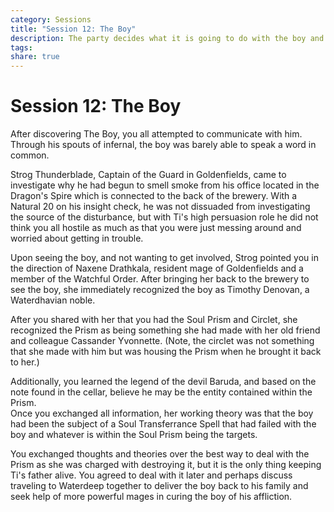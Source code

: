```yaml
---
category: Sessions
title: "Session 12: The Boy"
description: The party decides what it is going to do with the boy and investigate how he came to be in the cellar of the brewery.
tags: 
share: true
---
```


# Session 12: The Boy
After discovering The Boy, you all attempted to communicate with him. Through his spouts of infernal, the boy was barely able to speak a word in common. 

Strog Thunderblade, Captain of the Guard in Goldenfields, came to investigate why he had begun to smell smoke from his office located in the Dragon's Spire which is connected to the back of the brewery. With a Natural 20 on his insight check, he was not dissuaded from investigating the source of the disturbance, but with Ti's high persuasion role he did not think you all hostile as much as that you were just messing around and worried about getting in trouble. 

Upon seeing the boy, and not wanting to get involved, Strog pointed you in the direction of Naxene Drathkala, resident mage of Goldenfields and a member of the Watchful Order. After bringing her back to the brewery to see the boy, she immediately recognized the boy as Timothy Denovan, a Waterdhavian noble. 

After you shared with her that you had the Soul Prism and Circlet, she recognized the Prism as being something she had made with her old friend and colleague Cassander Yvonnette. (Note, the circlet was not something that she made with him but was housing the Prism when he brought it back to her.) 

Additionally, you learned the legend of the devil Baruda, and based on the note found in the cellar, believe he may be the entity contained within the Prism.  
Once you exchanged all information, her working theory was that the boy had been the subject of a Soul Transferrance Spell that had failed with the boy and whatever is within the Soul Prism being the targets.

You exchanged thoughts and theories over the best way to deal with the Prism as she was charged with destroying it, but it is the only thing keeping Ti's father alive. You agreed to deal with it later and perhaps discuss traveling to Waterdeep together to deliver the boy back to his family and seek help of more powerful mages in curing the boy of his affliction.